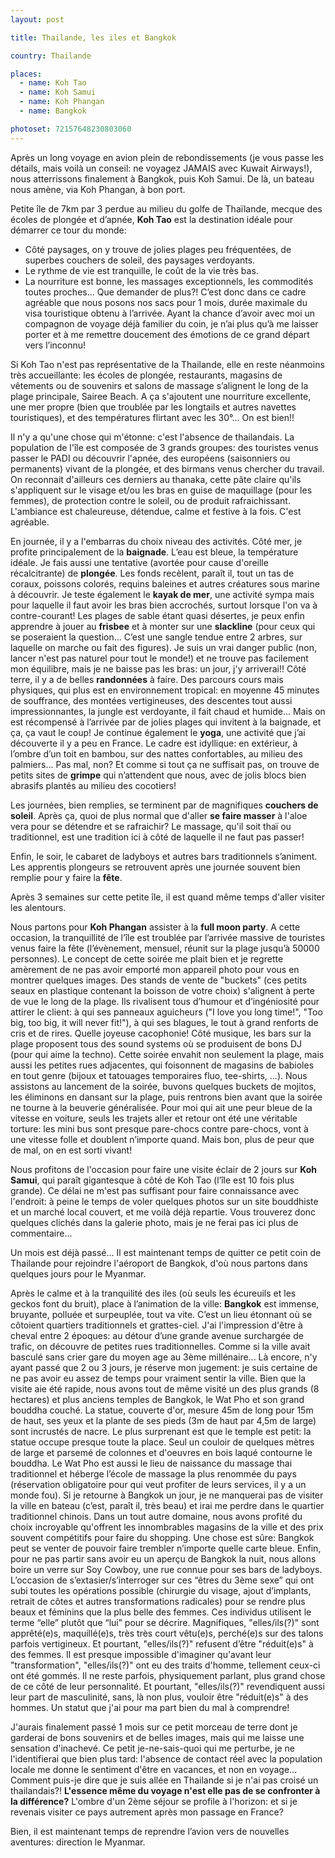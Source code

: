 ```yaml
---
layout: post

title: Thailande, les iles et Bangkok

country: Thailande

places:
  - name: Koh Tao
  - name: Koh Samui
  - name: Koh Phangan
  - name: Bangkok

photoset: 72157648230803060
---
```


Après un long voyage en avion plein de rebondissements (je vous passe les détails, mais voilà un conseil: ne voyagez JAMAIS avec Kuwait Airways!), nous atterrissons finalement à Bangkok, puis Koh Samui. De là, un bateau nous amène, via Koh Phangan, à bon port.

Petite île de 7km par 3 perdue au milieu du golfe de Thaïlande, mecque des écoles de plongée et d’apnée, **Koh Tao** est la destination idéale pour démarrer ce tour du monde:
* Côté paysages, on y trouve de jolies plages peu fréquentées, de superbes couchers de soleil, des paysages verdoyants.
* Le rythme de vie est tranquille, le coût de la vie très bas.
* La nourriture est bonne, les massages exceptionnels, les commodités toutes proches…
Que demander de plus?!
C’est donc dans ce cadre agréable que nous posons nos sacs pour 1 mois, durée maximale du visa touristique obtenu à l’arrivée. Ayant la chance d’avoir avec moi un compagnon de voyage déjà familier du coin, je n’ai plus qu’à me laisser porter et à me remettre doucement des émotions de ce grand départ vers l’inconnu!

Si Koh Tao n'est pas représentative de la Thailande, elle en reste néanmoins très accueillante: les écoles de plongée, restaurants, magasins de vêtements ou de souvenirs et salons de massage s’alignent le long de la plage principale, Sairee Beach. A ça s'ajoutent une nourriture excellente, une mer propre (bien que troublée par les longtails et autres navettes touristiques), et des températures flirtant avec les 30°... On est bien!!

Il n'y a qu'une chose qui m'étonne: c'est l'absence de thailandais. La population de l'île est composée de 3 grands groupes: des touristes venus passer le PADI ou découvrir l'apnée, des européens (saisonniers ou permanents) vivant de la plongée, et des birmans venus chercher du travail. On reconnait d'ailleurs ces derniers au thanaka, cette pâte claire qu'ils s'appliquent sur le visage et/ou les bras en guise de maquillage (pour les femmes), de protection contre le soleil, ou de produit rafraichissant.
L'ambiance est chaleureuse, détendue, calme et festive à la fois. C'est agréable.

En journée, il y a l'embarras du choix niveau des activités.
Côté mer, je profite principalement de la **baignade**. L’eau est bleue, la température idéale.
Je fais aussi une tentative (avortée pour cause d'oreille récalcitrante) de **plongée**. Les fonds recèlent, paraît il, tout un tas de coraux, poissons colorés, requins baleines et autres créatures sous marine à découvrir.
Je teste également le **kayak de mer**, une activité sympa mais pour laquelle il faut avoir les bras bien accrochés, surtout lorsque l'on va à contre-courant!
Les plages de sable étant quasi désertes, je peux enfin apprendre à jouer au **frisbee** et à monter sur une **slackline** (pour ceux qui se poseraient la question... C’est une sangle tendue entre 2 arbres, sur laquelle on marche ou fait des figures). Je suis un vrai danger public (non, lancer n'est pas naturel pour tout le monde!) et ne trouve pas facilement mon équilibre, mais je ne baisse pas les bras: un jour, j'y arriverai!!
Côté terre, il y a de belles **randonnées** à faire. Des parcours cours mais physiques, qui plus est en environnement tropical: en moyenne 45 minutes de souffrance, des montées vertigineuses, des descentes tout aussi impressionnantes, la jungle est verdoyante, il fait chaud et humide... Mais on est récompensé à l’arrivée par de jolies plages qui invitent à la baignade, et ça, ça vaut le coup!
Je continue également le **yoga**, une activité que j’ai découverte il y a peu en France. Le cadre est idyllique: en extérieur, à l’ombre d’un toit en bambou, sur des nattes confortables, au milieu des palmiers… Pas mal, non?
Et comme si tout ça ne suffisait pas, on trouve de petits sites de **grimpe** qui n’attendent que nous, avec de jolis blocs bien abrasifs plantés au milieu des cocotiers!

Les journées, bien remplies, se terminent par de magnifiques **couchers de soleil**.
Après ça, quoi de plus normal que d'aller **se faire masser** à l'aloe vera pour se détendre et se rafraichir? Le massage, qu'il soit thaï ou traditionnel, est une tradition ici à côté de laquelle il ne faut pas passer!

Enfin, le soir, le cabaret de ladyboys et autres bars traditionnels s’animent. Les apprentis plongeurs se retrouvent après une journée souvent bien remplie pour y faire la **fête**.


Après 3 semaines sur cette petite île, il est quand même temps d'aller visiter les alentours.

Nous partons pour **Koh Phangan** assister à la **full moon party**. A cette occasion, la tranquillité de l’île est troublée par l’arrivée massive de touristes venus faire la fête (l’évènement, mensuel, réunit sur la plage jusqu’à 50000 personnes).
Le concept de cette soirée me plait bien et je regrette amèrement de ne pas avoir emporté mon appareil photo pour vous en montrer quelques images.
Des stands de vente de "buckets" (ces petits seaux en plastique contenant la boisson de votre choix) s'alignent à perte de vue le long de la plage. Ils rivalisent tous d’humour et d’ingéniosité pour attirer le client: à qui ses panneaux aguicheurs ("I love you long time!", "Too big, too big, it will never fit!"), à qui ses blagues, le tout à grand renforts de cris et de rires. Quelle joyeuse cacophonie!
Côté musique, les bars sur la plage proposent tous des sound systems où se produisent de bons DJ (pour qui aime la techno).
Cette soirée envahit non seulement la plage, mais aussi les petites rues adjacentes, qui foisonnent de magasins de babioles en tout genre (bijoux et tatouages temporaires fluo, tee-shirts, …).
Nous assistons au lancement de la soirée, buvons quelques buckets de mojitos, les éliminons en dansant sur la plage, puis rentrons bien avant que la soirée ne tourne à la beuverie généralisée.
Pour moi qui ait une peur bleue de la vitesse en voiture, seuls les trajets aller et retour ont été une véritable torture: les mini bus sont presque pare-chocs contre pare-chocs, vont à une vitesse folle et doublent n’importe quand. Mais bon, plus de peur que de mal, on en est sorti vivant!

Nous profitons de l'occasion pour faire une visite éclair de 2 jours sur **Koh Samui**, qui paraît gigantesque à côté de Koh Tao (l’île est 10 fois plus grande).
Ce délai ne m'est pas suffisant pour faire connaissance avec l'endroit: à peine le temps de voler quelques photos sur un site bouddhiste et un marché local couvert, et me voilà déjà repartie.
Vous trouverez donc quelques clichés dans la galerie photo, mais je ne ferai pas ici plus de commentaire...


Un mois est déjà passé... Il est maintenant temps de quitter ce petit coin de Thailande pour rejoindre l'aéroport de Bangkok, d'où nous partons dans quelques jours pour le Myanmar.

Après le calme et à la tranquilité des iles (où seuls les écureuils et les geckos font du bruit), place à l’animation de la ville: **Bangkok** est immense, bruyante, polluée et surpeuplée, tout va vite.
C’est un lieu étonnant où se côtoient quartiers traditionnels et grattes-ciel. J'ai l'impression d'être à cheval entre 2 époques: au détour d’une grande avenue surchargée de trafic, on découvre de petites rues traditionnelles. Comme si la ville avait basculé sans crier gare du moyen age au 3ème millénaire...
Là encore, n'y ayant passé que 2 ou 3 jours, je réserve mon jugement: je suis certaine de ne pas avoir eu assez de temps pour vraiment sentir la ville.
Bien que la visite aie été rapide, nous avons tout de même visité un des plus grands (8 hectares) et plus anciens temples de Bangkok, le Wat Pho et son grand bouddha couché. La statue, couverte d'or, mesure 45m de long pour 15m de haut, ses yeux et la plante de ses pieds (3m de haut par 4,5m de large) sont incrustés de nacre. Le plus surprenant est que le temple est petit: la statue occupe presque toute la place. Seul un couloir de quelques mètres de large et parsemé de colonnes et d'oeuvres en bois laqué contourne le bouddha. Le Wat Pho est aussi le lieu de naissance du massage thai traditionnel et héberge l’école de massage la plus renommée du pays (réservation obligatoire pour qui veut profiter de leurs services, il y a un monde fou).
Si je retourne à Bangkok un jour, je ne manquerai pas de visiter la ville en bateau (c’est, paraît il, très beau) et irai me perdre dans le quartier traditionnel chinois.
Dans un tout autre domaine, nous avons profité du choix incroyable qu'offrent les innombrables magasins de la ville et des prix souvent compétitifs pour faire du shopping. Une chose est sûre: Bangkok peut se venter de pouvoir faire trembler n’importe quelle carte bleue.
Enfin, pour ne pas partir sans avoir eu un aperçu de Bangkok la nuit, nous allons boire un verre sur Soy Cowboy, une rue connue pour ses bars de ladyboys. L’occasion de s’extasier/s’interroger sur ces “êtres du 3ème sexe” qui ont subi toutes les opérations possible (chirurgie du visage, ajout d’implants, retrait de côtes et autres transformations radicales) pour se rendre plus beaux et féminins que la plus belle des femmes. Ces individus utilisent le terme “elle” plutôt que “lui” pour se décrire. Magnifiques, "elles/ils(?)" sont apprêté(e)s, maquillé(e)s, très très court vêtu(e)s, perché(e)s sur des talons parfois vertigineux. Et pourtant, "elles/ils(?)" refusent d’être "réduit(e)s" à des femmes. Il est presque impossible d'imaginer qu'avant leur "transformation", "elles/ils(?)" ont eu des traits d'homme, tellement ceux-ci ont été gommés. Il ne reste parfois, physiquement parlant, plus grand chose de ce côté de leur personnalité. Et pourtant, "elles/ils(?)" revendiquent aussi leur part de masculinité, sans, là non plus, vouloir être "réduit(e)s" à des hommes. Un statut que j'ai pour ma part bien du mal à comprendre!

J'aurais finalement passé 1 mois sur ce petit morceau de terre dont je garderai de bons souvenirs et de belles images, mais qui me laisse une sensation d'inachevé. Ce petit je-ne-sais-quoi qui me perturbe, je ne l'identifierai que bien plus tard: l'absence de contact réel avec la population locale me donne le sentiment d'être en vacances, et non en voyage... Comment puis-je dire que je suis allée en Thailande si je n'ai pas croisé un thailandais?! **L'essence même du voyage n'est elle pas de se confronter à la différence?**
L'ombre d'un 2ème séjour se profile à l'horizon: et si je revenais visiter ce pays autrement après mon passage en France?

Bien, il est maintenant temps de reprendre l’avion vers de nouvelles aventures: direction le Myanmar.
